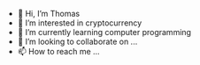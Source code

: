 - 👋 Hi, I’m Thomas
- 👀 I’m interested in cryptocurrency
- 🌱 I’m currently learning computer programming
- 💞️ I’m looking to collaborate on ...
- 📫 How to reach me ...

<!---
TLimmer19/TLimmer19 is a ✨ special ✨ repository because its `README.md` (this file) appears on your GitHub profile.
You can click the Preview link to take a look at your changes.
--->
